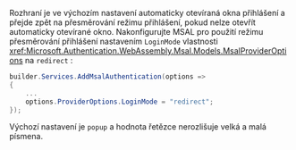 Rozhraní je ve výchozím nastavení automaticky otevíraná okna přihlášení a přejde zpět na přesměrování režimu přihlášení, pokud nelze otevřít automaticky otevírané okno. Nakonfigurujte MSAL pro použití režimu přesměrování přihlášení nastavením `LoginMode` vlastnosti <xref:Microsoft.Authentication.WebAssembly.Msal.Models.MsalProviderOptions> na `redirect` :

```csharp
builder.Services.AddMsalAuthentication(options =>
{
    ...
    options.ProviderOptions.LoginMode = "redirect";
});
```

Výchozí nastavení je `popup` a hodnota řetězce nerozlišuje velká a malá písmena.
